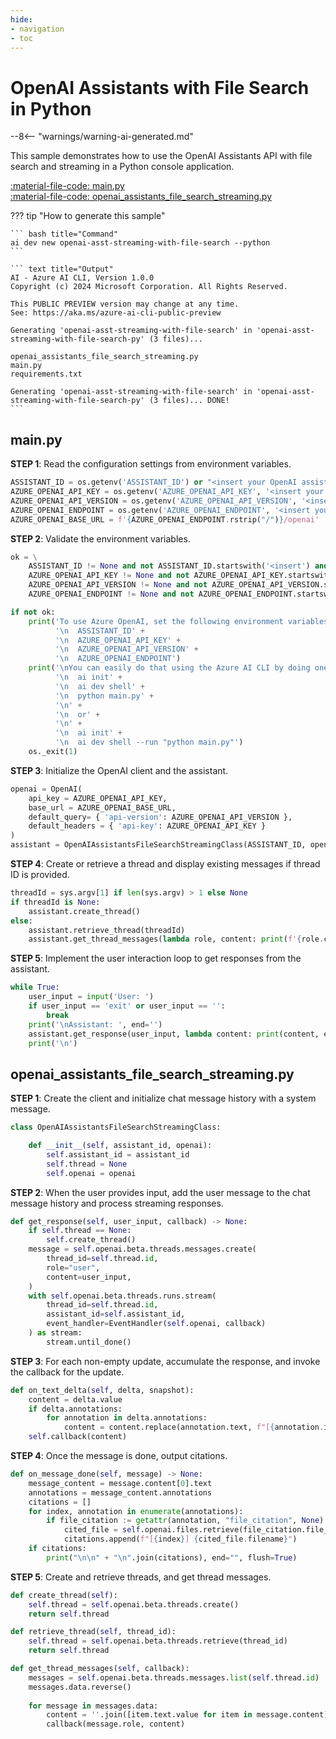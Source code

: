 ```yaml
---
hide:
- navigation
- toc
---
```

# OpenAI Assistants with File Search in Python

--8<-- "warnings/warning-ai-generated.md"

This sample demonstrates how to use the OpenAI Assistants API with file search and streaming in a Python console application.

[:material-file-code: main.py](https://raw.githubusercontent.com/robch/book-of-ai/main/docs/samples/openai-asst-streaming-with-file-search-py/main.py)  
[:material-file-code: openai_assistants_file_search_streaming.py](https://raw.githubusercontent.com/robch/book-of-ai/main/docs/samples/openai-asst-streaming-with-file-search-py/openai_assistants_file_search_streaming.py)  

??? tip "How to generate this sample"

    ``` bash title="Command"
    ai dev new openai-asst-streaming-with-file-search --python
    ```

    ``` text title="Output"
    AI - Azure AI CLI, Version 1.0.0
    Copyright (c) 2024 Microsoft Corporation. All Rights Reserved.

    This PUBLIC PREVIEW version may change at any time.
    See: https://aka.ms/azure-ai-cli-public-preview

    Generating 'openai-asst-streaming-with-file-search' in 'openai-asst-streaming-with-file-search-py' (3 files)...

    openai_assistants_file_search_streaming.py
    main.py
    requirements.txt

    Generating 'openai-asst-streaming-with-file-search' in 'openai-asst-streaming-with-file-search-py' (3 files)... DONE!
    ```

## main.py

**STEP 1**: Read the configuration settings from environment variables.

``` python title="main.py"
ASSISTANT_ID = os.getenv('ASSISTANT_ID') or "<insert your OpenAI assistant ID here>"
AZURE_OPENAI_API_KEY = os.getenv('AZURE_OPENAI_API_KEY', '<insert your Azure OpenAI API key here>')
AZURE_OPENAI_API_VERSION = os.getenv('AZURE_OPENAI_API_VERSION', '<insert your Azure OpenAI API version here>')
AZURE_OPENAI_ENDPOINT = os.getenv('AZURE_OPENAI_ENDPOINT', '<insert your Azure OpenAI endpoint here>')
AZURE_OPENAI_BASE_URL = f'{AZURE_OPENAI_ENDPOINT.rstrip("/")}/openai'
```

**STEP 2**: Validate the environment variables.

``` python title="main.py"
ok = \
    ASSISTANT_ID != None and not ASSISTANT_ID.startswith('<insert') and \
    AZURE_OPENAI_API_KEY != None and not AZURE_OPENAI_API_KEY.startswith('<insert') and \
    AZURE_OPENAI_API_VERSION != None and not AZURE_OPENAI_API_VERSION.startswith('<insert') and \
    AZURE_OPENAI_ENDPOINT != None and not AZURE_OPENAI_ENDPOINT.startswith('<insert')

if not ok:
    print('To use Azure OpenAI, set the following environment variables:\n' +
          '\n  ASSISTANT_ID' +
          '\n  AZURE_OPENAI_API_KEY' +
          '\n  AZURE_OPENAI_API_VERSION' +
          '\n  AZURE_OPENAI_ENDPOINT')
    print('\nYou can easily do that using the Azure AI CLI by doing one of the following:\n' +
          '\n  ai init' +
          '\n  ai dev shell' +
          '\n  python main.py' +
          '\n' +
          '\n  or' +
          '\n' +
          '\n  ai init' +
          '\n  ai dev shell --run "python main.py"')
    os._exit(1)
```

**STEP 3**: Initialize the OpenAI client and the assistant.

``` python title="main.py"
openai = OpenAI(
    api_key = AZURE_OPENAI_API_KEY,
    base_url = AZURE_OPENAI_BASE_URL,
    default_query= { 'api-version': AZURE_OPENAI_API_VERSION },
    default_headers = { 'api-key': AZURE_OPENAI_API_KEY }
)
assistant = OpenAIAssistantsFileSearchStreamingClass(ASSISTANT_ID, openai)
```

**STEP 4**: Create or retrieve a thread and display existing messages if thread ID is provided.

``` python title="main.py"
threadId = sys.argv[1] if len(sys.argv) > 1 else None
if threadId is None:
    assistant.create_thread()
else:
    assistant.retrieve_thread(threadId)
    assistant.get_thread_messages(lambda role, content: print(f'{role.capitalize()}: {content}', end=''))
```

**STEP 5**: Implement the user interaction loop to get responses from the assistant.

``` python title="main.py"
while True:
    user_input = input('User: ')
    if user_input == 'exit' or user_input == '':
        break
    print('\nAssistant: ', end='')
    assistant.get_response(user_input, lambda content: print(content, end=''))
    print('\n')
```

## openai_assistants_file_search_streaming.py

**STEP 1**: Create the client and initialize chat message history with a system message.

``` python title="openai_assistants_file_search_streaming.py"
class OpenAIAssistantsFileSearchStreamingClass:

    def __init__(self, assistant_id, openai):
        self.assistant_id = assistant_id
        self.thread = None
        self.openai = openai
```

**STEP 2**: When the user provides input, add the user message to the chat message history and process streaming responses.

``` python title="openai_assistants_file_search_streaming.py"
def get_response(self, user_input, callback) -> None:
    if self.thread == None:
        self.create_thread()
    message = self.openai.beta.threads.messages.create(
        thread_id=self.thread.id,
        role="user",
        content=user_input,
    )
    with self.openai.beta.threads.runs.stream(
        thread_id=self.thread.id,
        assistant_id=self.assistant_id,
        event_handler=EventHandler(self.openai, callback)
    ) as stream:
        stream.until_done()
```

**STEP 3**: For each non-empty update, accumulate the response, and invoke the callback for the update.

``` python title="openai_assistants_file_search_streaming.py"
def on_text_delta(self, delta, snapshot):
    content = delta.value
    if delta.annotations:
        for annotation in delta.annotations:
            content = content.replace(annotation.text, f"[{annotation.index}]")
    self.callback(content)
```

**STEP 4**: Once the message is done, output citations.

``` python title="openai_assistants_file_search_streaming.py"
def on_message_done(self, message) -> None:
    message_content = message.content[0].text
    annotations = message_content.annotations
    citations = []
    for index, annotation in enumerate(annotations):
        if file_citation := getattr(annotation, "file_citation", None):
            cited_file = self.openai.files.retrieve(file_citation.file_id)
            citations.append(f"[{index}] {cited_file.filename}")
    if citations:
        print("\n\n" + "\n".join(citations), end="", flush=True)
```

**STEP 5**: Create and retrieve threads, and get thread messages.

``` python title="openai_assistants_file_search_streaming.py"
def create_thread(self):
    self.thread = self.openai.beta.threads.create()
    return self.thread

def retrieve_thread(self, thread_id):
    self.thread = self.openai.beta.threads.retrieve(thread_id)
    return self.thread

def get_thread_messages(self, callback):
    messages = self.openai.beta.threads.messages.list(self.thread.id)
    messages.data.reverse()
    
    for message in messages.data:
        content = ''.join([item.text.value for item in message.content]) + '\n\n'
        callback(message.role, content)
```
